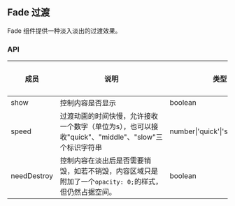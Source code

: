 ## Fade 过渡

Fade 组件提供一种淡入淡出的过渡效果。

### API

| 成员 | 说明 | 类型 | 默认值 | 版本 |
| --- | --- | --- | --- | --- |
| show | 控制内容是否显示 | boolean | true | |
| speed | 过渡动画的时间快慢，允许接收一个数字（单位为s），也可以接收"quick"、"middle"、"slow"三个标识字符串 | number\|'quick'\|'slow'\|'middle' | 0.5 | |
| needDestroy | 控制内容在淡出后是否需要销毁，如若不销毁，内容区域只是附加了一个`opacity: 0;`的样式，但仍然占据空间。 | boolean | true | |